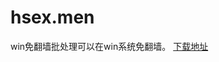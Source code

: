 # hsex.men
win免翻墙批处理可以在win系统免翻墙。
<a class="menu_day" href="https://github.com/hsex-tv/hsex.men/raw/master/win%E5%85%8D%E7%BF%BB%E5%A2%99%E6%89%B9%E5%A4%84%E7%90%86.bat">下载地址</a>
